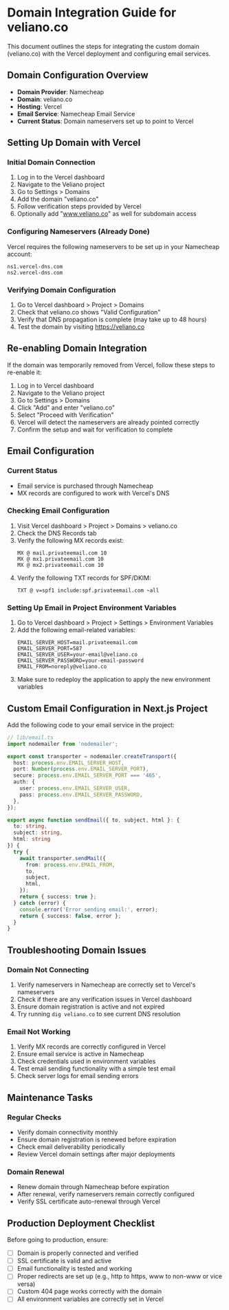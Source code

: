# Domain Integration Guide for veliano.co

This document outlines the steps for integrating the custom domain (veliano.co) with the Vercel deployment and configuring email services.

## Domain Configuration Overview

- **Domain Provider**: Namecheap
- **Domain**: veliano.co
- **Hosting**: Vercel
- **Email Service**: Namecheap Email Service
- **Current Status**: Domain nameservers set up to point to Vercel

## Setting Up Domain with Vercel

### Initial Domain Connection

1. Log in to the Vercel dashboard
2. Navigate to the Veliano project
3. Go to Settings > Domains
4. Add the domain "veliano.co"
5. Follow verification steps provided by Vercel
6. Optionally add "www.veliano.co" as well for subdomain access

### Configuring Nameservers (Already Done)

Vercel requires the following nameservers to be set up in your Namecheap account:

```
ns1.vercel-dns.com
ns2.vercel-dns.com
```

### Verifying Domain Configuration

1. Go to Vercel dashboard > Project > Domains
2. Check that veliano.co shows "Valid Configuration"
3. Verify that DNS propagation is complete (may take up to 48 hours)
4. Test the domain by visiting https://veliano.co

## Re-enabling Domain Integration

If the domain was temporarily removed from Vercel, follow these steps to re-enable it:

1. Log in to Vercel dashboard
2. Navigate to the Veliano project
3. Go to Settings > Domains
4. Click "Add" and enter "veliano.co"
5. Select "Proceed with Verification"
6. Vercel will detect the nameservers are already pointed correctly
7. Confirm the setup and wait for verification to complete

## Email Configuration

### Current Status
- Email service is purchased through Namecheap
- MX records are configured to work with Vercel's DNS

### Checking Email Configuration

1. Visit Vercel dashboard > Project > Domains > veliano.co
2. Check the DNS Records tab
3. Verify the following MX records exist:
   ```
   MX @ mail.privateemail.com 10
   MX @ mx1.privateemail.com 10
   MX @ mx2.privateemail.com 10
   ```
4. Verify the following TXT records for SPF/DKIM:
   ```
   TXT @ v=spf1 include:spf.privateemail.com ~all
   ```

### Setting Up Email in Project Environment Variables

1. Go to Vercel dashboard > Project > Settings > Environment Variables
2. Add the following email-related variables:
   ```
   EMAIL_SERVER_HOST=mail.privateemail.com
   EMAIL_SERVER_PORT=587
   EMAIL_SERVER_USER=your-email@veliano.co
   EMAIL_SERVER_PASSWORD=your-email-password
   EMAIL_FROM=noreply@veliano.co
   ```
3. Make sure to redeploy the application to apply the new environment variables

## Custom Email Configuration in Next.js Project

Add the following code to your email service in the project:

```typescript
// lib/email.ts
import nodemailer from 'nodemailer';

export const transporter = nodemailer.createTransport({
  host: process.env.EMAIL_SERVER_HOST,
  port: Number(process.env.EMAIL_SERVER_PORT),
  secure: process.env.EMAIL_SERVER_PORT === '465',
  auth: {
    user: process.env.EMAIL_SERVER_USER,
    pass: process.env.EMAIL_SERVER_PASSWORD,
  },
});

export async function sendEmail({ to, subject, html }: { 
  to: string, 
  subject: string, 
  html: string 
}) {
  try {
    await transporter.sendMail({
      from: process.env.EMAIL_FROM,
      to,
      subject,
      html,
    });
    return { success: true };
  } catch (error) {
    console.error('Error sending email:', error);
    return { success: false, error };
  }
}
```

## Troubleshooting Domain Issues

### Domain Not Connecting

1. Verify nameservers in Namecheap are correctly set to Vercel's nameservers
2. Check if there are any verification issues in Vercel dashboard
3. Ensure domain registration is active and not expired
4. Try running `dig veliano.co` to see current DNS resolution

### Email Not Working

1. Verify MX records are correctly configured in Vercel
2. Ensure email service is active in Namecheap
3. Check credentials used in environment variables
4. Test email sending functionality with a simple test email
5. Check server logs for email sending errors

## Maintenance Tasks

### Regular Checks

- Verify domain connectivity monthly
- Ensure domain registration is renewed before expiration
- Check email deliverability periodically
- Review Vercel domain settings after major deployments

### Domain Renewal

- Renew domain through Namecheap before expiration
- After renewal, verify nameservers remain correctly configured
- Verify SSL certificate auto-renewal through Vercel

## Production Deployment Checklist

Before going to production, ensure:

- [ ] Domain is properly connected and verified
- [ ] SSL certificate is valid and active
- [ ] Email functionality is tested and working
- [ ] Proper redirects are set up (e.g., http to https, www to non-www or vice versa)
- [ ] Custom 404 page works correctly with the domain
- [ ] All environment variables are correctly set in Vercel 